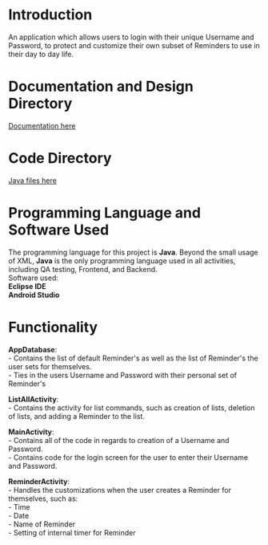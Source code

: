 # Introduction
An application which allows users to login with their unique Username and Password, to protect and customize their own subset of Reminders to use in their day to day life.

# Documentation and Design Directory
<a href="https://github.com/Joeydadic/ReminderApp/tree/main/GroupProject/Design-Team">Documentation here</a>

# Code Directory
<a href="https://github.com/Joeydadic/ReminderApp/tree/main/GroupProject/FinalProject/Final_App/app/src/main/java/edu/qc/seclass/rlm">Java files here</a>

# Programming Language and Software Used
The programming language for this project is **Java**. Beyond the small usage of XML, **Java** is the only programming language used in all activities, including QA testing, Frontend, and Backend.<br /> Software used:<br />**Eclipse IDE**<br />**Android Studio**

# Functionality
  **AppDatabase**: <br /> - Contains the list of default Reminder's as well as the list of Reminder's the user sets for themselves.\
                     - Ties in the users Username and Password with their personal set of Reminder's
    
  **ListAllActivity**: <br />  - Contains the activity for list commands, such as creation of lists, deletion of lists, and adding a Reminder to the list.
    
  **MainActivity**:<br /> - Contains all of the code in regards to creation of a Username and Password.\
       - Contains code for the login screen for the user to enter their Username and Password.
  
  **ReminderActivity**: <br />  - Handles the customizations when the user creates a Reminder for themselves, such as:\
      - Time\
      - Date\
      - Name of Reminder\
      - Setting of internal timer for Reminder
 
